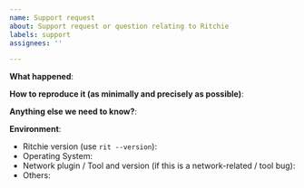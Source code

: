 ```yaml
---
name: Support request
about: Support request or question relating to Ritchie
labels: support
assignees: ''

---
```


<!--
    Use this template when requesting support or to ask questions.

    Please include useful information for understanding your question.

    Thanks!
-->


**What happened**:

**How to reproduce it (as minimally and precisely as possible)**:

**Anything else we need to know?**:

**Environment**:
- Ritchie version (use `rit --version`):
- Operating System:
- Network plugin / Tool and version (if this is a network-related / tool bug):
- Others:

